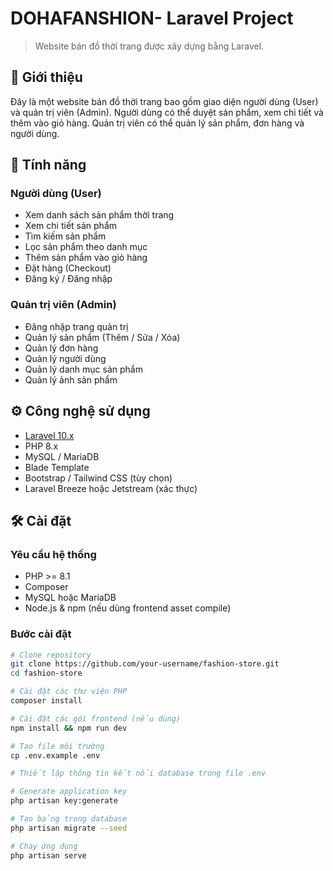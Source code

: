 # DOHAFANSHION- Laravel Project

> Website bán đồ thời trang được xây dựng bằng Laravel.

## 🌟 Giới thiệu

Đây là một website bán đồ thời trang bao gồm giao diện người dùng (User) và quản trị viên (Admin). Người dùng có thể duyệt sản phẩm, xem chi tiết và thêm vào giỏ hàng. Quản trị viên có thể quản lý sản phẩm, đơn hàng và người dùng.

## 🚀 Tính năng

### Người dùng (User)
- Xem danh sách sản phẩm thời trang
- Xem chi tiết sản phẩm
- Tìm kiếm sản phẩm
- Lọc sản phẩm theo danh mục
- Thêm sản phẩm vào giỏ hàng
- Đặt hàng (Checkout)
- Đăng ký / Đăng nhập

### Quản trị viên (Admin)
- Đăng nhập trang quản trị
- Quản lý sản phẩm (Thêm / Sửa / Xóa)
- Quản lý đơn hàng
- Quản lý người dùng
- Quản lý danh mục sản phẩm
- Quản lý ảnh sản phẩm

## ⚙️ Công nghệ sử dụng

- [Laravel 10.x](https://laravel.com/)
- PHP 8.x
- MySQL / MariaDB
- Blade Template
- Bootstrap / Tailwind CSS (tùy chọn)
- Laravel Breeze hoặc Jetstream (xác thực)

## 🛠️ Cài đặt

### Yêu cầu hệ thống
- PHP >= 8.1
- Composer
- MySQL hoặc MariaDB
- Node.js & npm (nếu dùng frontend asset compile)

### Bước cài đặt

```bash
# Clone repository
git clone https://github.com/your-username/fashion-store.git
cd fashion-store

# Cài đặt các thư viện PHP
composer install

# Cài đặt các gói frontend (nếu dùng)
npm install && npm run dev

# Tạo file môi trường
cp .env.example .env

# Thiết lập thông tin kết nối database trong file .env

# Generate application key
php artisan key:generate

# Tạo bảng trong database
php artisan migrate --seed

# Chạy ứng dụng
php artisan serve
